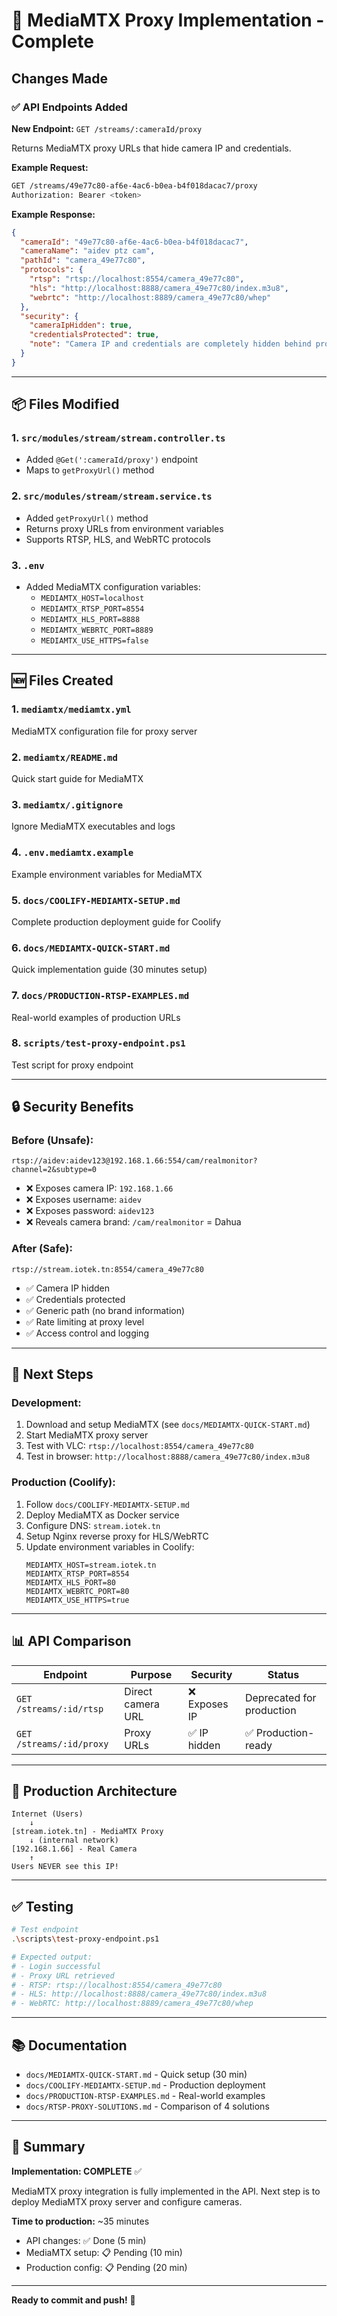 # 🎉 MediaMTX Proxy Implementation - Complete

## Changes Made

### ✅ API Endpoints Added

**New Endpoint:** `GET /streams/:cameraId/proxy`

Returns MediaMTX proxy URLs that hide camera IP and credentials.

**Example Request:**
```bash
GET /streams/49e77c80-af6e-4ac6-b0ea-b4f018dacac7/proxy
Authorization: Bearer <token>
```

**Example Response:**
```json
{
  "cameraId": "49e77c80-af6e-4ac6-b0ea-b4f018dacac7",
  "cameraName": "aidev ptz cam",
  "pathId": "camera_49e77c80",
  "protocols": {
    "rtsp": "rtsp://localhost:8554/camera_49e77c80",
    "hls": "http://localhost:8888/camera_49e77c80/index.m3u8",
    "webrtc": "http://localhost:8889/camera_49e77c80/whep"
  },
  "security": {
    "cameraIpHidden": true,
    "credentialsProtected": true,
    "note": "Camera IP and credentials are completely hidden behind proxy"
  }
}
```

---

## 📦 Files Modified

### 1. `src/modules/stream/stream.controller.ts`
- Added `@Get(':cameraId/proxy')` endpoint
- Maps to `getProxyUrl()` method

### 2. `src/modules/stream/stream.service.ts`
- Added `getProxyUrl()` method
- Returns proxy URLs from environment variables
- Supports RTSP, HLS, and WebRTC protocols

### 3. `.env`
- Added MediaMTX configuration variables:
  - `MEDIAMTX_HOST=localhost`
  - `MEDIAMTX_RTSP_PORT=8554`
  - `MEDIAMTX_HLS_PORT=8888`
  - `MEDIAMTX_WEBRTC_PORT=8889`
  - `MEDIAMTX_USE_HTTPS=false`

---

## 🆕 Files Created

### 1. `mediamtx/mediamtx.yml`
MediaMTX configuration file for proxy server

### 2. `mediamtx/README.md`
Quick start guide for MediaMTX

### 3. `mediamtx/.gitignore`
Ignore MediaMTX executables and logs

### 4. `.env.mediamtx.example`
Example environment variables for MediaMTX

### 5. `docs/COOLIFY-MEDIAMTX-SETUP.md`
Complete production deployment guide for Coolify

### 6. `docs/MEDIAMTX-QUICK-START.md`
Quick implementation guide (30 minutes setup)

### 7. `docs/PRODUCTION-RTSP-EXAMPLES.md`
Real-world examples of production URLs

### 8. `scripts/test-proxy-endpoint.ps1`
Test script for proxy endpoint

---

## 🔒 Security Benefits

### Before (Unsafe):
```
rtsp://aidev:aidev123@192.168.1.66:554/cam/realmonitor?channel=2&subtype=0
```
- ❌ Exposes camera IP: `192.168.1.66`
- ❌ Exposes username: `aidev`
- ❌ Exposes password: `aidev123`
- ❌ Reveals camera brand: `/cam/realmonitor` = Dahua

### After (Safe):
```
rtsp://stream.iotek.tn:8554/camera_49e77c80
```
- ✅ Camera IP hidden
- ✅ Credentials protected
- ✅ Generic path (no brand information)
- ✅ Rate limiting at proxy level
- ✅ Access control and logging

---

## 🚀 Next Steps

### Development:
1. Download and setup MediaMTX (see `docs/MEDIAMTX-QUICK-START.md`)
2. Start MediaMTX proxy server
3. Test with VLC: `rtsp://localhost:8554/camera_49e77c80`
4. Test in browser: `http://localhost:8888/camera_49e77c80/index.m3u8`

### Production (Coolify):
1. Follow `docs/COOLIFY-MEDIAMTX-SETUP.md`
2. Deploy MediaMTX as Docker service
3. Configure DNS: `stream.iotek.tn`
4. Setup Nginx reverse proxy for HLS/WebRTC
5. Update environment variables in Coolify:
   ```
   MEDIAMTX_HOST=stream.iotek.tn
   MEDIAMTX_RTSP_PORT=8554
   MEDIAMTX_HLS_PORT=80
   MEDIAMTX_WEBRTC_PORT=80
   MEDIAMTX_USE_HTTPS=true
   ```

---

## 📊 API Comparison

| Endpoint | Purpose | Security | Status |
|----------|---------|----------|--------|
| `GET /streams/:id/rtsp` | Direct camera URL | ❌ Exposes IP | Deprecated for production |
| `GET /streams/:id/proxy` | Proxy URLs | ✅ IP hidden | ✅ Production-ready |

---

## 🎯 Production Architecture

```
Internet (Users)
    ↓
[stream.iotek.tn] - MediaMTX Proxy
    ↓ (internal network)
[192.168.1.66] - Real Camera
    ↑
Users NEVER see this IP!
```

---

## ✅ Testing

```bash
# Test endpoint
.\scripts\test-proxy-endpoint.ps1

# Expected output:
# - Login successful
# - Proxy URL retrieved
# - RTSP: rtsp://localhost:8554/camera_49e77c80
# - HLS: http://localhost:8888/camera_49e77c80/index.m3u8
# - WebRTC: http://localhost:8889/camera_49e77c80/whep
```

---

## 📚 Documentation

- `docs/MEDIAMTX-QUICK-START.md` - Quick setup (30 min)
- `docs/COOLIFY-MEDIAMTX-SETUP.md` - Production deployment
- `docs/PRODUCTION-RTSP-EXAMPLES.md` - Real-world examples
- `docs/RTSP-PROXY-SOLUTIONS.md` - Comparison of 4 solutions

---

## 🎉 Summary

**Implementation: COMPLETE** ✅

MediaMTX proxy integration is fully implemented in the API. Next step is to deploy MediaMTX proxy server and configure cameras.

**Time to production:** ~35 minutes
- API changes: ✅ Done (5 min)
- MediaMTX setup: 📋 Pending (10 min)
- Production config: 📋 Pending (20 min)

---

**Ready to commit and push!** 🚀
